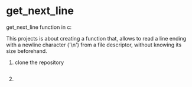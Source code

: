 # get_next_line
get_next_line function in c:

This projects is about creating a function that, allows to read a line ending with a newline character ('\n') from a file descriptor, without knowing its size beforehand. 

1. clone the repository
   ```bash git clone https://github.com/gotham4040/get_next_line.git

2. 
